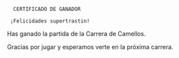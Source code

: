      CERTIFICADO DE GANADOR

     ¡Felicidades supertrastin!

Has ganado la partida de la Carrera de Camellos.

Gracias por jugar y esperamos verte en la próxima carrera.

